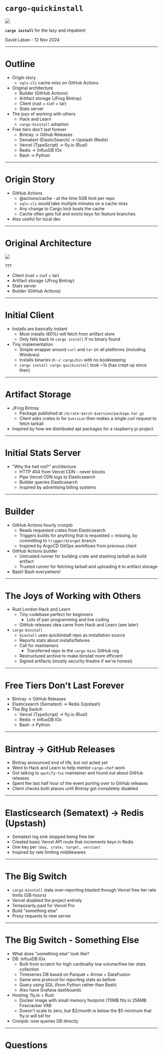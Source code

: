 # `cargo-quickinstall`

![](https://imgs.xkcd.com/comics/compiling.png)

<b>`cargo install`</b> for the lazy and impatient

David Laban - 12 Nov 2024

---

# Outline

* Origin story
    * `sqlx-cli` cache miss on GitHub Actions
* Original architecture
    * Builder (GitHub Actions)
    * Artifact storage (JFrog Bintray)
    * Client (rust + curl + tar)
    * Stats server
* The joys of working with others
    * Hack and Learn
    * `cargo-binstall` adoption
* Free tiers don't last forever
    * Bintray -> Github Releases
    * Sematext (ElasticSearch) -> Upstash (Redis)
    * Vercel (TypeScript) -> fly.io (Rust)
    * Redis -> InfluxDB IOx
    * Bash -> Python
<!-- Think about adding quickbuild stuff in here, or in the middle somewhere? -->

---
# Origin Story

* GitHub Actions
    * @actions/cache - at the time 5GB limit per repo
    * `sqlx-cli` would take multiple minutes on a cache miss
    * Any change to Cargo.lock busts the cache
    * Cache often gets full and evicts keys for feature branches
* Also useful for local dev

---

# Original Architecture

![](architecture.png)
<!-- happy path diagram; sad path diagram -->

???

* Client (rust + curl + tar)
* Artifact storage (JFrog Bintray)
* Stats server
* Builder (GitHub Actions)

---

# Initial Client

* Installs are basically instant
    * Most installs (80%) will fetch from artifact store <!-- TODO: percent? -->
    * Only falls back to `cargo install` if no binary found
* Tiny implementation
    * Simple wrapper around `curl` and `tar` on all platforms (including Windows)
    * Installs binaries in `~/.cargo/bin` with no bookkeeping
    * `cargo install cargo-quickinstall` took ~1s (has crept up since then) <!-- to 6s -->

---

# Artifact Storage

* JFrog Bintray
    * Package published at `/$crate-$arch-$version/package.tar.gz`
    * Client asks crates.io for `$version` then makes a single curl request to fetch tarball
* Inspired by how we distributed apt packages for a raspberry pi project

---

# Initial Stats Server

* "Why the hell not?" architecture
    * HTTP 404 from Vercel CDN - never blocks
    * Pipe Vercel CDN logs to Elasticsearch
    * Builder queries Elasticsearch
    * Inspired by advertising billing systems

---

# Builder

* GitHub Actions hourly cronjob
    * Reads requested crates from Elasticsearch
    * Triggers builds for anything that is requested + missing, by committing to `trigger/$target` branch
    * Inspired by ArgoCD GitOps workflows from previous client
* GitHub Actions builder
    * Untrusted runner for building crate and stashing tarball as build artifact
    * Trusted runner for fetching tarball and uploading it to artifact storage
* Bash! Bash everywhere!

---

# The Joys of Working with Others

* Rust London Hack and Learn
    * Tiny codebase perfect for beginners
        * Lots of pair programming and live coding
    * GitHub releases idea came from Hack and Learn (see later)
* `cargo-binstall`
    * `binstall` uses quickinstall repo as installation source
    * Reports stats about installs/failures
    * Call for maintainers
        * Transferred repo to the `cargo-bins` GitHub org
    * Restructured archive to make binstall more efficient
    * Signed artifacts (mostly security theatre if we're honest)

---

# Free Tiers Don't Last Forever

* Bintray -> GitHub Releases
* Elasticsearch (Sematext) -> Redis (Upstash)
* The Big Switch
    * Vercel (TypeScript) -> fly.io (Rust)
    * Redis -> InfluxDB IOx
    * Bash -> Python

---

# Bintray -> GitHub Releases

* Bintray announced end of life, but not acted yet
* Went to Hack and Learn to help mentor `cargo-chef` work
* Got talking to `spotify-tui` maintainer and found out about GitHub releases
* Spent the last half hour of the event porting over to GitHub releases
* Client checks both places until Bintray got completely disabled

---

# Elasticsearch (Sematext) -> Redis (Upstash)

* Sematext log sink stopped being free tier
* Created basic Vercel API route that increments keys in Redis
* One key per `(day, crate, target, version)`
* Inspired by rate limiting middlewares

---

# The Big Switch

* `cargo-binstall` stats over-reporting blasted through Vercel free tier rate limits (GB-hours)
* Vercel disabled the project entirely
* Temporarily paid for Vercel Pro
* Build "something else"
* Proxy requests to new server

---

# The Big Switch - Something Else

* What does "something else" look like?
* DB: InfluxDB IOx
    * Built from scratch for high cardinality low volume/free tier stats collection
    * Timeseries DB based on Parquet + Arrow + DataFusion
    * Same wire protocol for reporting stats as before
    * Query using SQL (from Python rather than Bash)
    * Also have Grafana dashboards
* Hosting: fly.io + Rust
    * Docker image with small memory footprint (70MB fits in 256MB Firecracker VM)
    * Doesn't scale to zero, but $2/month is below the $5 minimum that fly.io will bill for
* Cronjob: now queries DB directly

---

# Questions

<!-- 
TODO:
* quickbuild slides?
* open questions:
    * ...
    * external notary

    How long did build take with hit or cache miss, how much of that was sqlx-cli?
    e.g. for local dev - ripgrep/...?

    Picture in original arch slide
 -->
